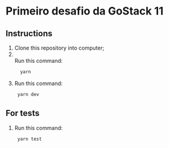 # Primeiro desafio da GoStack 11

## Instructions

<ol>
<li>Clone this repository into computer;</li>
<li><br>Run this command:

```bash
  yarn
```

</li>
<li>
Run this command:

```bash
 yarn dev
```

</li>
</ol>

## For tests

<ol>
<li>
Run this command:

```
 yarn test
```

</li>
</ol>
